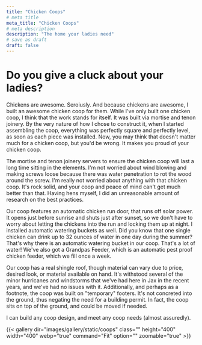 ```yaml
---
title: "Chicken Coops"
# meta title
meta_title: "Chicken Coops"
# meta description
description: "The home your ladies need"
# save as draft
draft: false
---
```


# Do you give a cluck about your ladies?

Chickens are awesome. Seroiusly. And because chickens are awesome, I built an awesome chicken coop for them. While I've only built one chicken coop, I think that the work stands for itself. It was built via mortise and tenon joinery. By the very nature of how I chose to construct it, when I started assembling the coop, everything was perfectly square and perfectly level, as soon as each piece was installed. Now, you may think that doesn't matter much for a chicken coop, but you'd be wrong. It makes you proud of your chicken coop. 

The mortise and tenon joinery servers to ensure the chicken coop will last a long time sitting in the elements. I'm not worried about wind blowing and making screws loose because there was water penetration to rot the wood around the screw. I'm really not worried about anything with that chicken coop. It's rock solid, and your coop and peace of mind can't get much better than that. Having hens myself, I did an unreasonable amount of research on the best practices.

Our coop features an automatic chicken run door, that runs off solar power. It opens just before sunrise and shuts just after sunset, so we don't have to worry about letting the chickens into the run and locking them up at night. I installed automatic watering buckets as well. Did you know that one single chicken can drink up to 32 ounces of water in one day during the summer? That's why there is an automatic watering bucket in our coop. That's a lot of water! We've also got a Grandpas Feeder, which is an automatic pest proof chicken feeder, which we fill once a week. 

Our coop has a real shingle roof, though material can vary due to price, desired look, or material available on hand. It's withstood several of the minor hurricanes and windstorms that we've had here in Jax in the recent years, and we've had no issues with it. Additionally, and perhaps as a footnote, the coop was built on "temporary" footers. It's not concreted into the ground, thus negating the need for a building permit. In fact, the coop sits on top of the ground, and could be moved if needed. 

I can build any coop design, and meet any coop needs (almost assuredly). 

{{< gallery dir="images/gallery/static/coops" class="" height="400" width="400" webp="true" command="Fit" option="" zoomable="true" >}}
